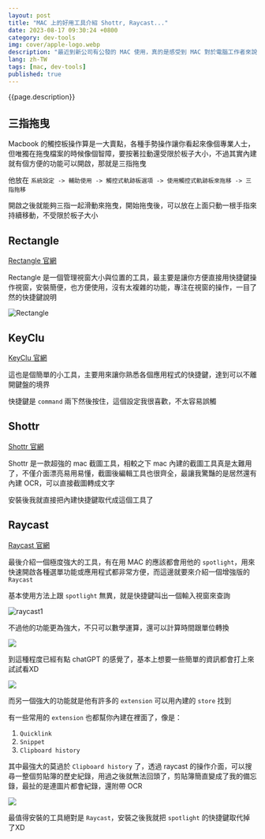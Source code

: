 ```yaml
---
layout: post
title: "MAC 上的好用工具介紹 Shottr, Raycast..."
date: 2023-08-17 09:30:24 +0800
category: dev-tools
img: cover/apple-logo.webp
description: "最近到新公司有公發的 MAC 使用，真的是感受到 MAC 對於電腦工作者來說有很多方便的地方，重點還很潮，這篇就整理一下各種在這段時間用到的 MAC 工具，幫助提升工作效率"
lang: zh-TW
tags: [mac, dev-tools]
published: true
---
```


{{page.description}}

## 三指拖曳

Macbook 的觸控板操作算是一大賣點，各種手勢操作讓你看起來像個專業人士，但唯獨在拖曳檔案的時候像個智障，要按著拉動還受限於板子大小，不過其實內建就有個方便的功能可以開啟，那就是三指拖曳

他放在 
`系統設定 -> 輔助使用 -> 觸控式軌跡板選項 -> 使用觸控式軌跡板來拖移 -> 三指拖移`

開啟之後就能夠三指一起滑動來拖曳，開始拖曳後，可以放在上面只動一根手指來持續移動，不受限於板子大小

## Rectangle

[Rectangle 官網](https://rectangleapp.com/)

Rectangle 是一個管理視窗大小與位置的工具，最主要是讓你方便直接用快捷鍵操作視窗，安裝簡便，也方便使用，沒有太複雜的功能，專注在視窗的操作，一目了然的快捷鍵說明

![Rectangle]({{site.baseurl}}/assets/img/rectangle.png)

## KeyClu

[KeyClu 官網](https://sergii.tatarenkov.name/keyclu/support/)

這也是個簡單的小工具，主要用來讓你熟悉各個應用程式的快捷鍵，達到可以不離開鍵盤的境界

快捷鍵是 `command` 兩下然後按住，這個設定我很喜歡，不太容易誤觸

## Shottr

[Shottr 官網](https://shottr.cc/)

Shottr 是一款超強的 mac 截圖工具，相較之下 mac 內建的截圖工具真是太難用了，不僅介面漂亮易用易懂，截圖後編輯工具也很齊全，最讓我驚豔的是居然還有內建 OCR，可以直接截圖轉成文字

安裝後我就直接把內建快捷鍵取代成這個工具了

## Raycast

[Raycast 官網](https://www.raycast.com/)

最後介紹一個極度強大的工具，有在用 MAC 的應該都會用他的 `spotlight`，用來快速開啟各種選單功能或應用程式都非常方便，而這邊就要來介紹一個增強版的 `Raycast`

基本使用方法上跟 `spotlight` 無異，就是快捷鍵叫出一個輸入視窗來查詢

![raycast1]({{site.baseurl}}/assets/img/raycast-1.png)

不過他的功能更為強大，不只可以數學運算，還可以計算時間跟單位轉換

![]({{site.baseurl}}/assets/img/raycast-2.png)

到這種程度已經有點 chatGPT 的感覺了，基本上想要一些簡單的資訊都會打上來試試看XD

![]({{site.baseurl}}/assets/img/raycast-3.png)

而另一個強大的功能就是他有許多的 `extension` 可以用內建的 `store` 找到

有一些常用的 `extension` 也都幫你內建在裡面了，像是：
1. `Quicklink`
2. `Snippet`
3. `Clipboard history`

其中最強大的莫過於 `Clipboard history` 了，透過 raycast 的操作介面，可以搜尋一整個剪貼簿的歷史紀錄，用過之後就無法回頭了，剪貼簿簡直變成了我的備忘錄，最扯的是連圖片都會紀錄，還附帶 OCR

![]({{site.baseurl}}/assets/img/raycast-4.png)

最值得安裝的工具絕對是 `Raycast`，安裝之後我就把 `spotlight` 的快捷鍵取代掉了XD